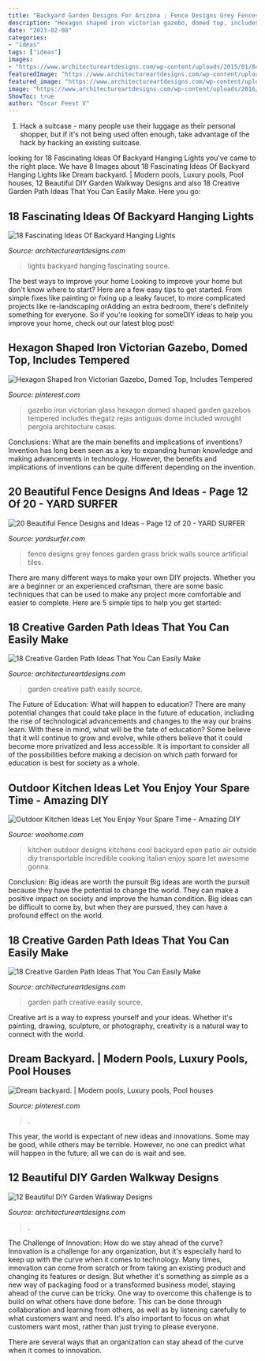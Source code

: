 ```yaml
---
title: "Backyard Garden Designs For Arizona : Fence Designs Grey Fences Garden Grass Brick Walls Source Artificial Tiles"
description: "Hexagon shaped iron victorian gazebo, domed top, includes tempered"
date: "2023-02-08"
categories:
- "ideas"
tags: ["ideas"]
images:
- "https://www.architectureartdesigns.com/wp-content/uploads/2015/01/843.jpg"
featuredImage: "https://www.architectureartdesigns.com/wp-content/uploads/2016/06/1-64.jpg"
featured_image: "https://www.architectureartdesigns.com/wp-content/uploads/2015/01/843.jpg"
image: "https://www.architectureartdesigns.com/wp-content/uploads/2016/05/17-21.jpg"
ShowToc: true
author: "Oscar Feest V"
---
```



1. Hack a suitcase - many people use their luggage as their personal shopper, but if it's not being used often enough, take advantage of the hack by hacking an existing suitcase.

	

		
looking for 18 Fascinating Ideas Of Backyard Hanging Lights you've came to the right place. We have 8 Images about 18 Fascinating Ideas Of Backyard Hanging Lights like Dream backyard. | Modern pools, Luxury pools, Pool houses, 12 Beautiful DIY Garden Walkway Designs and also 18 Creative Garden Path Ideas That You Can Easily Make. Here you go:
		
    
## 18 Fascinating Ideas Of Backyard Hanging Lights

<img loading=lazy src="https://www.architectureartdesigns.com/wp-content/uploads/2016/06/1-64.jpg" onerror="this.onerror=null;this.src='https://tse2.mm.bing.net/th?id=OIP.AHNEKYRGVeYygqjp766EagAAAA&amp;pid=15.1';" alt="18 Fascinating Ideas Of Backyard Hanging Lights">

_Source: architectureartdesigns.com_

>lights backyard hanging fascinating source. 

	

The best ways to improve your home
Looking to improve your home but don't know where to start? Here are a few easy tips to get started. From simple fixes like painting or fixing up a leaky faucet, to more complicated projects like re-landscaping orAdding an extra bedroom, there's definitely something for everyone. So if you're looking for someDIY ideas to help you improve your home, check out our latest blog post!

    
## Hexagon Shaped Iron Victorian Gazebo, Domed Top, Includes Tempered

<img loading=lazy src="https://i.pinimg.com/736x/2a/48/1e/2a481e401972bfb00d409b8b6767174b.jpg" onerror="this.onerror=null;this.src='https://tse2.mm.bing.net/th?id=OIP.M10l6js96d5yE1GcjIUgyQHaKV&amp;pid=15.1';" alt="Hexagon Shaped Iron Victorian Gazebo, Domed Top, Includes Tempered">

_Source: pinterest.com_

>gazebo iron victorian glass hexagon domed shaped garden gazebos tempered includes thegatz rejas antiguas dome included wrought pergola architecture casas. 

	

Conclusions: What are the main benefits and implications of inventions?
Invention has long been seen as a key to expanding human knowledge and making advancements in technology. However, the benefits and implications of inventions can be quite different depending on the invention.

    
## 20 Beautiful Fence Designs And Ideas - Page 12 Of 20 - YARD SURFER

<img loading=lazy src="http://yardsurfer.com/wp-content/uploads/2017/01/Fence-Designs-and-Ideas-12.jpg" onerror="this.onerror=null;this.src='https://tse4.mm.bing.net/th?id=OIP.tL3XiDAy2V2AW6QBwtH5UQHaKh&amp;pid=15.1';" alt="20 Beautiful Fence Designs and Ideas - Page 12 of 20 - YARD SURFER">

_Source: yardsurfer.com_

>fence designs grey fences garden grass brick walls source artificial tiles. 

	

There are many different ways to make your own DIY projects. Whether you are a beginner or an experienced craftsman, there are some basic techniques that can be used to make any project more comfortable and easier to complete. Here are 5 simple tips to help you get started:

    
## 18 Creative Garden Path Ideas That You Can Easily Make

<img loading=lazy src="https://www.architectureartdesigns.com/wp-content/uploads/2016/05/10-25.jpg" onerror="this.onerror=null;this.src='https://tse3.mm.bing.net/th?id=OIP.Guv4_bAh_4Te5ZQBUSm1bQAAAA&amp;pid=15.1';" alt="18 Creative Garden Path Ideas That You Can Easily Make">

_Source: architectureartdesigns.com_

>garden creative path easily source. 

	

The Future of Education: What will happen to education?
There are many potential changes that could take place in the future of education, including the rise of technological advancements and changes to the way our brains learn. With these in mind, what will be the fate of education? Some believe that it will continue to grow and evolve, while others believe that it could become more privatized and less accessible. It is important to consider all of the possibilities before making a decision on which path forward for education is best for society as a whole.

    
## Outdoor Kitchen Ideas Let You Enjoy Your Spare Time - Amazing DIY

<img loading=lazy src="http://www.woohome.com/wp-content/uploads/2014/02/outdoor-kitchen-12.jpg" onerror="this.onerror=null;this.src='https://tse1.mm.bing.net/th?id=OIP.L2mIB8Vur6JPNqFrz7jlnQHaJw&amp;pid=15.1';" alt="Outdoor Kitchen Ideas Let You Enjoy Your Spare Time - Amazing DIY">

_Source: woohome.com_

>kitchen outdoor designs kitchens cool backyard open patio air outside diy transportable incredible cooking italian enjoy spare let awesome gonna. 

	

Conclusion: Big ideas are worth the pursuit
Big ideas are worth the pursuit because they have the potential to change the world. They can make a positive impact on society and improve the human condition. Big ideas can be difficult to come by, but when they are pursued, they can have a profound effect on the world.

    
## 18 Creative Garden Path Ideas That You Can Easily Make

<img loading=lazy src="https://www.architectureartdesigns.com/wp-content/uploads/2016/05/17-21.jpg" onerror="this.onerror=null;this.src='https://tse2.mm.bing.net/th?id=OIP.xIexj31mzuZwMpTWH-UQRQHaLI&amp;pid=15.1';" alt="18 Creative Garden Path Ideas That You Can Easily Make">

_Source: architectureartdesigns.com_

>garden path creative easily source. 

	

Creative art is a way to express yourself and your ideas. Whether it's painting, drawing, sculpture, or photography, creativity is a natural way to connect with the world.

    
## Dream Backyard. | Modern Pools, Luxury Pools, Pool Houses

<img loading=lazy src="https://i.pinimg.com/736x/68/b6/97/68b69771aaac9cce5fedf8f1e6eebce7--modern-houses-luxury-houses.jpg" onerror="this.onerror=null;this.src='https://tse1.mm.bing.net/th?id=OIP.9L8s-d7SOgH-sYJBzTGcZQHaKh&amp;pid=15.1';" alt="Dream backyard. | Modern pools, Luxury pools, Pool houses">

_Source: pinterest.com_

>. 

	

This year, the world is expectant of new ideas and innovations. Some may be good, while others may be terrible. However, no one can predict what will happen in the future; all we can do is wait and see.

    
## 12 Beautiful DIY Garden Walkway Designs

<img loading=lazy src="https://www.architectureartdesigns.com/wp-content/uploads/2015/01/843.jpg" onerror="this.onerror=null;this.src='https://tse2.mm.bing.net/th?id=OIP._Cp6VGUBYof0-HWo0SQ3igHaJ4&amp;pid=15.1';" alt="12 Beautiful DIY Garden Walkway Designs">

_Source: architectureartdesigns.com_

>. 

	

The Challenge of Innovation: How do we stay ahead of the curve?
Innovation is a challenge for any organization, but it's especially hard to keep up with the curve when it comes to technology. Many times, innovation can come from scratch or from taking an existing product and changing its features or design. But whether it's something as simple as a new way of packaging food or a transformed business model, staying ahead of the curve can be tricky.
One way to overcome this challenge is to build on what others have done before. This can be done through collaboration and learning from others, as well as by listening carefully to what customers want and need. It's also important to focus on what customers want most, rather than just trying to please everyone.

There are several ways that an organization can stay ahead of the curve when it comes to innovation.

